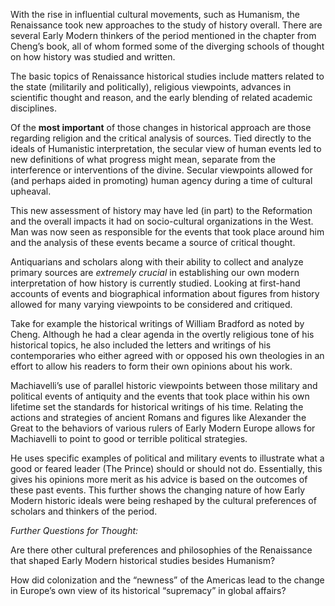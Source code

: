 With the rise in influential cultural movements, such as Humanism, the Renaissance took new approaches to the study of history overall.  There are several Early Modern thinkers of the period mentioned in the chapter from Cheng’s book, all of whom formed some of the diverging schools of thought on how history was studied and written.  

The basic topics of Renaissance historical studies include matters related to the state (militarily and politically), religious viewpoints, advances in scientific thought and reason, and the early blending of related academic disciplines.

Of the **most important** of those changes in historical approach are those regarding religion and the critical analysis of sources.  Tied directly to the ideals of Humanistic interpretation, the secular view of human events led to new definitions of what progress might mean, separate from the interference or interventions of the divine.  Secular viewpoints allowed for (and perhaps aided in promoting) human agency during a time of cultural upheaval.  

This new assessment of history may have led (in part) to the Reformation and the overall impacts it had on socio-cultural organizations in the West.  Man was now seen as responsible for the events that took place around him and the analysis of these events became a source of critical thought.

Antiquarians and scholars along with their ability to collect and analyze primary sources are *extremely crucial* in establishing our own modern interpretation of how history is currently studied.  Looking at first-hand accounts of events and biographical information about figures from history allowed for many varying viewpoints to be considered and critiqued.  

Take for example the historical writings of William Bradford as noted by Cheng. Although he had a clear agenda in the overtly religious tone of his historical topics, he also included the letters and writings of his contemporaries who either agreed with or opposed his own theologies in an effort to allow his readers to form their own opinions about his work.

Machiavelli’s use of parallel historic viewpoints between those military and political events of antiquity and the events that took place within his own lifetime set the standards for historical writings of his time.  Relating the actions and strategies of ancient Romans and figures like Alexander the Great to the behaviors of various rulers of Early Modern Europe allows for Machiavelli to point to good or terrible political strategies.  

He uses specific examples of political and military events to illustrate what a good or feared leader (The Prince) should or should not do.  Essentially, this gives his opinions more merit as his advice is based on the outcomes of these past events.  This further shows the changing nature of how Early Modern historic ideals were being reshaped by the cultural preferences of scholars and thinkers of the period.  	

*Further Questions for Thought:*

Are there other cultural preferences and philosophies of the Renaissance that shaped Early Modern historical studies besides Humanism?

How did colonization and the “newness” of the Americas lead to the change in Europe’s own view of its historical “supremacy” in global affairs?  

